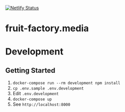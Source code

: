 [![Netlify Status](https://api.netlify.com/api/v1/badges/42a058ab-6ac2-4158-a188-84f0bf49a4e5/deploy-status)](https://app.netlify.com/sites/fruit-factory-media-production/deploys)

# fruit-factory.media

# Development

## Getting Started

1. `docker-compose run --rm development npm install`
1. `cp .env.sample .env.development`
1. Edit `.env.development`
1. `docker-compose up`
1. See `http://localhost:8000`
